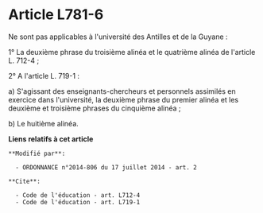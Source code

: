 # Article L781-6

Ne sont pas applicables à l'université des Antilles et de la Guyane : 

1° La deuxième phrase du troisième alinéa et le quatrième alinéa de l'article L. 712-4 ; 

2° A l'article L. 719-1 : 

a) S'agissant des enseignants-chercheurs et personnels assimilés en exercice dans l'université, la deuxième phrase du premier
alinéa et les deuxième et troisième phrases du cinquième alinéa ; 

b) Le huitième alinéa.

**Liens relatifs à cet article**

	**Modifié par**:

	  - ORDONNANCE n°2014-806 du 17 juillet 2014 - art. 2

	**Cite**:

	  - Code de l'éducation - art. L712-4
	  - Code de l'éducation - art. L719-1
